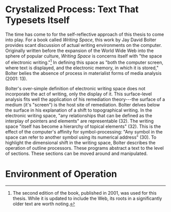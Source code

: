 # Crystalized Process: Text That Typesets Itself #

The time has come to for the self-reflective approach of this thesis to come into play. For a book called _Writing Space_, this work by Jay David Bolter provides scant discussion of actual writing environments on the computer. Originally written before the expansion of the World Wide Web into the sphere of popular culture, _Writing Space_ is concerns itself with "the space of electronic writing."[^second] In defining this space as "both the computer screen, where text is displayed, and the electronic memory, in which it is stored," Bolter belies the absence of process in materialist forms of media analysis (2001: 13). 

Bolter's over-simple definition of electronic writing space does not incorporate the act of writing, only the display of it. This surface-level analysis fits well the application of his remediation theory---the surface of a medium (it's "screen") is the host site of remediation. Bolter delves below the surface in his explanation of a shift to topographical writing. In the electronic writing space, "any relationships that can be defined as the interplay of pointers and elements" are representable (32). The writing space "itself has become a hierarchy of topical elements" (32). This is the effect of the computer's affinity for symbol-processing: "Any symbol in the space can refer to another symbol using its numerical address" (30). To highlight the dimensional shift in the writing space, Bolter describes the operation of outline processors. These programs abstract a text to the level of sections. These sections can be moved around and manipulated. 

[^second]: The second edition of the book, published in 2001, was used for this thesis. While it is updated to include the Web, its roots in a significantly older text are worth noting.

# Environment of Operation #


